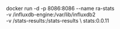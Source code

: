 docker run -d -p 8086:8086 --name ra-stats \
 -v /influxdb-engine:/var/lib/influxdb2 \
 -v /stats-results:/stats-results \ 
 stats:0.0.11